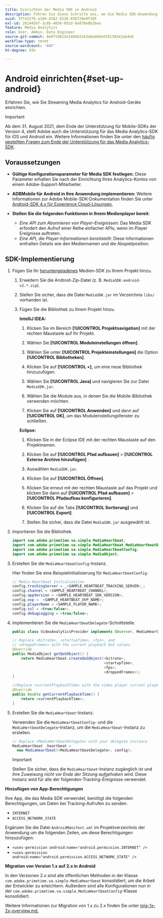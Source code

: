 ```yaml
---
title: Einrichten der Media SDK in Android
description: Führen Sie diese Schritte aus, um die Media SDK-Anwendung unter Android einzurichten.
uuid: 3ffe3276-a104-4182-9220-038729e9f3d5
exl-id: 261445bf-3c8b-4658-891d-9a878e0b26ea
feature: Media Analytics
role: User, Admin, Data Engineer
source-git-commit: 8e0f5d012e1404623e3a0a460a9391303e2ab4e0
workflow-type: tm+mt
source-wordcount: '447'
ht-degree: 93%

---
```


# Android einrichten{#set-up-android}

Erfahren Sie, wie Sie Streaming Media Analytics für Android-Geräte einrichten.

>[!IMPORTANT]
>
>Ab dem 31. August 2021, dem Ende der Unterstützung für Mobile-SDKs der Version 4, stellt Adobe auch die Unterstützung für das Media Analytics-SDK für iOS und Android ein.  Weitere Informationen finden Sie unter den [häufig gestellten Fragen zum Ende der Unterstützung für das Media Analytics-SDK](/help/sdk-implement/end-of-support-faqs.md).


## Voraussetzungen 

* **Gültige Konfigurationsparameter für Media SDK festlegen:** Diese Parameter erhalten Sie nach der Einrichtung Ihres Analytics-Kontos von einem Adobe-Support-Mitarbeiter.
* **ADBMobile für Android in Ihre Anwendung implementieren:** Weitere Informationen zur Adobe Mobile-SDK-Dokumentation finden Sie unter [Android-SDK 4.x für Experience Cloud-Lösungen.](https://experienceleague.adobe.com/docs/mobile-services/android/overview.html?lang=de)

* **Stellen Sie die folgenden Funktionen in Ihrem Medienplayer bereit:**
   * *Eine API zum Abonnieren von Player-Ereignissen*: Das Media SDK erfordert den Aufruf einer Reihe einfacher APIs, wenn im Player Ereignisse auftreten.
   * *Eine API, die Player-Informationen bereitstellt*: Diese Informationen enthalten Details wie den Mediennamen und die Abspielposition.

## SDK-Implementierung

1. Fügen Sie Ihr [heruntergeladenes](/help/sdk-implement/download-sdks.md#download-2x-sdks) Medien-SDK zu Ihrem Projekt hinzu.

   1. Erweitern Sie die Android-Zip-Datei (z. B. `MediaSDK-android-v2.*.zip`).
   1. Stellen Sie sicher, dass die Datei `MediaSDK.jar` im Verzeichnis `libs/` vorhanden ist.

   1. Fügen Sie die Bibliothek zu Ihrem Projekt hinzu.

      **IntelliJ IDEA:**

      1. Klicken Sie im Bereich **[!UICONTROL Projektnavigation]** mit der rechten Maustaste auf Ihr Projekt.
      1. Wählen Sie **[!UICONTROL Moduleinstellungen öffnen]**.
      1. Wählen Sie unter **[!UICONTROL Projekteinstellungen]** die Option **[!UICONTROL Bibliotheken]**.

      1. Klicken Sie auf **[!UICONTROL +]**, um eine neue Bibliothek hinzuzufügen.
      1. Wählen Sie **[!UICONTROL Java]** und navigieren Sie zur Datei `MediaSDK.jar`.

      1. Wählen Sie die Module aus, in denen Sie die Mobile-Bibliothek verwenden möchten.
      1. Klicken Sie auf **[!UICONTROL Anwenden]** und dann auf **[!UICONTROL OK]**, um das Moduleinstellungsfenster zu schließen.

      **Eclipse:**

      1. Klicken Sie in der Eclipse IDE mit der rechten Maustaste auf den Projektnamen.
      1. Klicken Sie auf **[!UICONTROL Pfad aufbauen]** > **[!UICONTROL Externe Archive hinzufügen]** .
      1. Auswählen `MediaSDK.jar`.
      1. Klicken Sie auf **[!UICONTROL Öffnen]**.
      1. Klicken Sie erneut mit der rechten Maustaste auf das Projekt und klicken Sie dann auf  **[!UICONTROL Pfad aufbauen]** > **[!UICONTROL Pfadaufbau konfigurieren]**.
      1. Klicken Sie auf die Tabs **[!UICONTROL Sortierung]** und **[!UICONTROL Export]**.

      1. Stellen Sie sicher, dass die Datei `MediaSDK.jar` ausgewählt ist.


1. Importieren Sie die Bibliothek.

   ```java
   import com.adobe.primetime.va.simple.MediaHeartbeat;
   import com.adobe.primetime.va.simple.MediaHeartbeat.MediaHeartbeatDelegate;
   import com.adobe.primetime.va.simple.MediaHeartbeatConfig;
   import com.adobe.primetime.va.simple.MediaObject;
   ```

1. Erstellen Sie die `MediaHeartbeatConfig`-Instanz.

   Hier finden Sie eine Beispielinitialisierung für `MediaHeartbeatConfig`:

   ```java
   // Media Heartbeat Initialization
   config.trackingServer = _<SAMPLE_HEARTBEAT_TRACKING_SERVER>_;
   config.channel = <SAMPLE_HEARTBEAT_CHANNEL>;
   config.appVersion = <SAMPLE_HEARTBEAT_SDK_VERSION>;
   config.ovp =  <SAMPLE_HEARTBEAT_OVP_NAME>;
   config.playerName = <SAMPLE_PLAYER_NAME>;
   config.ssl = <true/false>;
   config.debugLogging = <true/false>;
   ```

1. Implementieren Sie die `MediaHeartbeatDelegate`-Schnittstelle.

   ```java
   public class VideoAnalyticsProvider implements Observer, MediaHeartbeatDelegate{}
   ```

   ```java
   // Replace <bitrate>, <startupTime>, <fps>, and  
   // <droppeFrames> with the current playback QoS values.  
   @Override
   public MediaObject getQoSObject() {
       return MediaHeartbeat.createQoSObject(<bitrate>,  
                                             <startupTime>,  
                                             <fps>,  
                                             <droppedFrames>);
   }
   
   //Replace <currentPlaybackTime> with the video player current playback time
   @Override
   public Double getCurrentPlaybackTime() {
       return <currentPlaybackTime>;
   }
   ```

1. Erstellen Sie die `MediaHeartbeat`-Instanz.

   Verwenden Sie die `MediaHeartbeatConfig`- und die `MediaHertbeatDelegate`-Instanz, um die `MediaHeartbeat`-Instanz zu erstellen.

   ```java
   // Replace <MediaHertbeatDelegate> with your delegate instance
   MediaHeartbeat _heartbeat =  
     new MediaHeartbeat(<MediaHeartbeatDelegate>, config);
   ```

   >[!IMPORTANT]
   >
   >Stellen Sie sicher, dass die `MediaHeartbeat`-Instanz zugänglich ist und ihre Zuweisung *nicht vor Ende der Sitzung aufgehoben wird*. Diese Instanz wird für alle der folgenden-Tracking-Ereignisse verwendet.

**Hinzufügen von App-Berechtigungen**

Ihre App, die das Media SDK verwendet, benötigt die folgenden Berechtigungen, um Daten bei Tracking-Aufrufen zu senden:

* `INTERNET`
* `ACCESS_NETWORK_STATE`

Ergänzen Sie die Datei `AndroidManifest.xml` im Projektverzeichnis der Anwendung um die folgenden Zeilen, um diese Berechtigungen hinzuzufügen:

* `<uses-permission android:name="android.permission.INTERNET" />`
* `<uses-permission android:name="android.permission.ACCESS_NETWORK_STATE" />`

**Migration von Version 1.x auf 2.x in Android**

In den Versionen 2.x sind alle öffentlichen Methoden in der Klasse `com.adobe.primetime.va.simple.MediaHeartbeat` konsolidiert, um die Arbeit der Entwickler zu erleichtern. Außerdem sind alle Konfigurationen nun in der `com.adobe.primetime.va.simple.MediaHeartbeatConfig`-Klasse konsolidiert.

Weitere Informationen zur Migration von 1.x zu 2.x finden Sie unter [mig-1x-2x-overview.md.](/help/sdk-implement/va-1x-to-2x/mig-1x-2x-overview.md)
